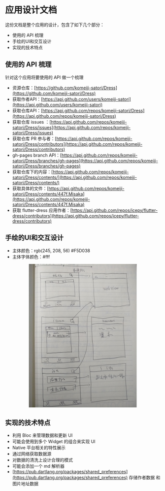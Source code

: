 # 应用设计文档

这份文档是整个应用的设计，包含了如下几个部分：

- 使用的 API 梳理
- 手绘的UI和交互设计
- 实现的技术特点

## 使用的 API 梳理

针对这个应用将要使用的 API 做一个梳理

- 资源仓库：[https://github.com/komeiji-satori/Dress](https://github.com/komeiji-satori/Dress)
- 获取作者API：[https://api.github.com/users/komeiji-satori](https://api.github.com/users/komeiji-satori)
- 获取仓库API：[https://api.github.com/repos/komeiji-satori/Dress](https://api.github.com/repos/komeiji-satori/Dress)
- 获取仓库 issues ：[https://api.github.com/repos/komeiji-satori/Dress/issues](https://api.github.com/repos/komeiji-satori/Dress/issues)
- 获取仓库 PR 参与者：[https://api.github.com/repos/komeiji-satori/Dress/contributors](https://api.github.com/repos/komeiji-satori/Dress/contributors)
- gh-pages branch API：[https://api.github.com/repos/komeiji-satori/Dress/branches/gh-pages](https://api.github.com/repos/komeiji-satori/Dress/branches/gh-pages)
- 获取仓库下的内容：[https://api.github.com/repos/komeiji-satori/Dress/contents/](https://api.github.com/repos/komeiji-satori/Dress/contents/)
- 获取具体的文件：[https://api.github.com/repos/komeiji-satori/Dress/contents/447f.Misaka](https://api.github.com/repos/komeiji-satori/Dress/contents/447f.Misaka)
- 获取 flutter-dress 应用作者：[https://api.github.com/repos/icepy/flutter-dress/contributors](https://api.github.com/repos/icepy/flutter-dress/contributors)

## 手绘的UI和交互设计

- 主体颜色：rgb(245, 208, 56) #F5D038
- 主体字体颜色：#fff

<div align=center>
  <img src="./assets/app_01.jpeg" width="350"/>
</div>

## 实现的技术特点

- 利用 Bloc 来管理数据和更新 UI
- 可能会使用到多个 Widget 的组合来实现 UI
- Native 平台相关的特性展示
- 通过网络获取数据源
- 对数据的清洗上设计合理的模式
- 可能会添加一个 md 解析器
- [https://pub.dartlang.org/packages/shared_preferences](https://pub.dartlang.org/packages/shared_preferences) 存储作者数据 和 图片地址数据
